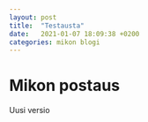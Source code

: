 ```yaml
---
layout: post
title:  "Testausta"
date:   2021-01-07 18:09:38 +0200
categories: mikon blogi
---
```


# Mikon postaus

Uusi versio